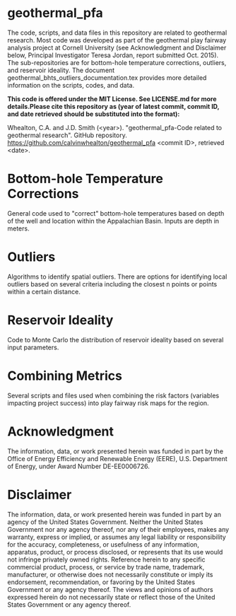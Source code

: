 # geothermal_pfa

The code, scripts, and data files in this repository are related to geothermal research. Most code was developed as part of the geothermal play fairway analysis project at Cornell University (see Acknowledgment and Disclaimer below, Principal Investigator Teresa Jordan, report submitted Oct. 2015). The sub-repositories are for bottom-hole temperature corrections, outliers, and reservoir ideality. The document geothermal_bhts_outliers_documentation.tex provides more detailed information on the scripts, codes, and data.

**This code is offered under the MIT License. See LICENSE.md for more details.Please cite this repository as (year of latest commit, commit ID, and date retrieved should be substituted into the format):**

Whealton, C.A. and J.D. Smith (\<year>). "geothermal_pfa-Code related to geothermal research". GitHub repository. https://github.com/calvinwhealton/geothermal_pfa \<commit ID>, retrieved \<date>.


# Bottom-hole Temperature Corrections
General code used to "correct" bottom-hole temperatures based on depth of the well and location within the Appalachian Basin. Inputs are depth in meters.

# Outliers
Algorithms to identify spatial outliers. There are options for identifying local outliers based on several criteria including the closest n points or points within a certain distance.

# Reservoir Ideality
Code to Monte Carlo the distribution of reservoir ideality based on several input parameters.

# Combining Metrics
Several scripts and files used when combining the risk factors (variables impacting project success) into play fairway risk maps for the region.

# Acknowledgment
The information, data, or work presented herein was funded
in part by the Office of Energy Efficiency and Renewable Energy (EERE), U.S.
Department of Energy, under Award Number DE-EE0006726.

# Disclaimer
The information, data, or work presented herein was funded in part
by an agency of the United States Government. Neither the United States
Government nor any agency thereof, nor any of their employees, makes any
warranty, express or implied, or assumes any legal liability or responsibility for
the accuracy, completeness, or usefulness of any information, apparatus,
product, or process disclosed, or represents that its use would not infringe
privately owned rights. Reference herein to any specific commercial product,
process, or service by trade name, trademark, manufacturer, or otherwise does
not necessarily constitute or imply its endorsement, recommendation, or
favoring by the United States Government or any agency thereof. The views and
opinions of authors expressed herein do not necessarily state or reflect those of
the United States Government or any agency thereof.
